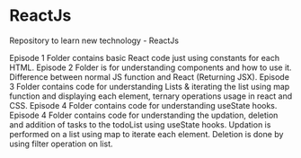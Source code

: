 # ReactJs
Repository to learn new technology - ReactJs

Episode 1 Folder contains basic React code just using constants for each HTML.
Episode 2 Folder is for understanding components and how to use it. Difference between normal JS function and React (Returning JSX).
Episode 3 Folder contains code for understanding Lists & iterating the list using map function and displaying each element, ternary operations usage in react and CSS.
Episode 4 Folder contains code for understanding useState hooks.
Episode 4 Folder contains code for understanding the updation, deletion and addition of  tasks to the todoList using useState hooks. Updation is performed on a list using map to iterate each element. Deletion is done by using filter operation on list.
